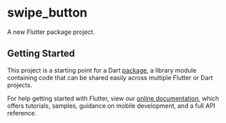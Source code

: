 # swipe_button

A new Flutter package project.

## Getting Started
[](https://github.com/Rafik-Belkadi/swipeButton/blob/master/687474703a2f2f746869726467656e652e636f6d2f6d6d746f6f6c732f6d6d736c6964696e67627574746f6e2f73637265656e732f6578616d706c652e676966.gif)

This project is a starting point for a Dart
[package](https://flutter.dev/developing-packages/),
a library module containing code that can be shared easily across
multiple Flutter or Dart projects.

For help getting started with Flutter, view our 
[online documentation](https://flutter.dev/docs), which offers tutorials, 
samples, guidance on mobile development, and a full API reference.
